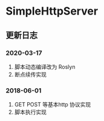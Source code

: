 # SimpleHttpServer

## 更新日志

### 2020-03-17
1. 脚本动态编译改为 Roslyn
2. 断点续传实现

### 2018-06-01
1. GET POST 等基本http 协议实现
2. 脚本执行实现